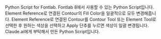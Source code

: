 Python Script for Fontlab.
Fontlab 8에서 사용할 수 있는 Python Script입니다.
Element Reference로 연결된 Contour의 Fill Color을 일괄적으로 모두 변경해줍니다.
Element Reference로 연결된 Contour를 Contour Tool 또는 Element Tool로 선택한 후 원하는 색상을 선택하고 Apply 단추를 누르면 색상이 일괄 변경됩니다.
Claude.ai에게 부탁해서 만든 Python Script입니다.
